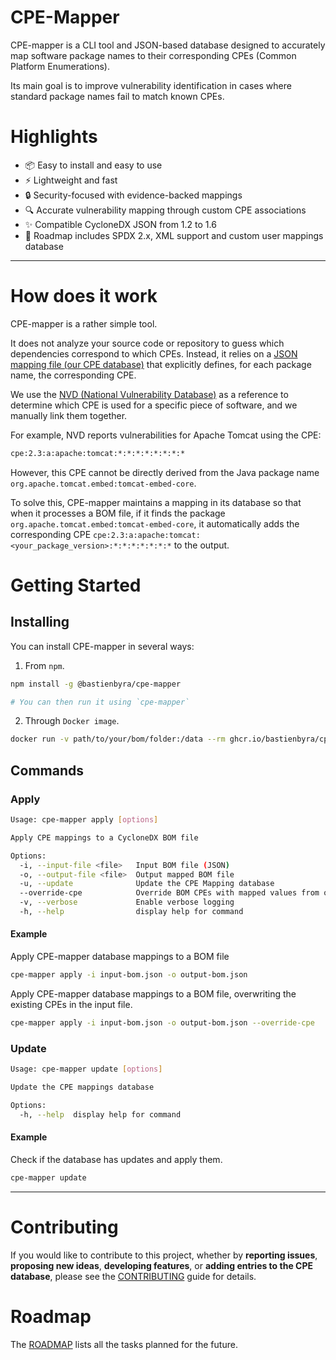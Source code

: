 # CPE-Mapper
CPE-mapper is a CLI tool and JSON-based database designed to accurately map software package names to their corresponding CPEs (Common Platform Enumerations). 

Its main goal is to improve vulnerability identification in cases where standard package names fail to match known CPEs.

# Highlights
- 📦 Easy to install and easy to use
- ⚡ Lightweight and fast
- 🔒 Security-focused with evidence-backed mappings
- 🔍 Accurate vulnerability mapping through custom CPE associations
- ✨ Compatible CycloneDX JSON from 1.2 to 1.6
- 🧩 Roadmap includes SPDX 2.x, XML support and custom user mappings database

---

# How does it work
CPE-mapper is a rather simple tool.

It does not analyze your source code or repository to guess which dependencies correspond to which CPEs. Instead, it relies on a [JSON mapping file (our CPE database)](./data/cpe-mapper.json) that explicitly defines, for each package name, the corresponding CPE.

We use the [NVD (National Vulnerability Database)](https://nvd.nist.gov/) as a reference to determine which CPE is used for a specific piece of software, and we manually link them together.

For example, NVD reports vulnerabilities for Apache Tomcat using the CPE:
```bash
cpe:2.3:a:apache:tomcat:*:*:*:*:*:*:*:*
```

However, this CPE cannot be directly derived from the Java package name `org.apache.tomcat.embed:tomcat-embed-core`.

To solve this, CPE-mapper maintains a mapping in its database so that when it processes a BOM file, if it finds the package `org.apache.tomcat.embed:tomcat-embed-core`, it automatically adds the corresponding CPE `cpe:2.3:a:apache:tomcat:<your_package_version>:*:*:*:*:*:*:*` to the output.

# Getting Started

## Installing
You can install CPE-mapper in several ways:

1. From `npm`.
```bash
npm install -g @bastienbyra/cpe-mapper

# You can then run it using `cpe-mapper`
```

2. Through `Docker image`.
```bash
docker run -v path/to/your/bom/folder:/data --rm ghcr.io/bastienbyra/cpe-mapper:latest apply -i /data/bom.json -o /data/mapped_bom.json
```

## Commands

### Apply
```bash
Usage: cpe-mapper apply [options]

Apply CPE mappings to a CycloneDX BOM file

Options:
  -i, --input-file <file>   Input BOM file (JSON)
  -o, --output-file <file>  Output mapped BOM file
  -u, --update              Update the CPE Mapping database
  --override-cpe            Override BOM CPEs with mapped values from our database
  -v, --verbose             Enable verbose logging
  -h, --help                display help for command
```
#### Example
Apply CPE-mapper database mappings to a BOM file
```bash
cpe-mapper apply -i input-bom.json -o output-bom.json
```

Apply CPE-mapper database mappings to a BOM file, overwriting the existing CPEs in the input file.
```bash
cpe-mapper apply -i input-bom.json -o output-bom.json --override-cpe
```

### Update
```bash
Usage: cpe-mapper update [options]

Update the CPE mappings database

Options:
  -h, --help  display help for command
```

#### Example
Check if the database has updates and apply them.
```bash
cpe-mapper update
```
---

# Contributing
If you would like to contribute to this project, whether by **reporting issues**, **proposing new ideas**, **developing features**, or **adding entries to the CPE database**, please see the [CONTRIBUTING](./CONTRIBUTING.md) guide for details.

# Roadmap
The [ROADMAP](./ROADMAP.md) lists all the tasks planned for the future.